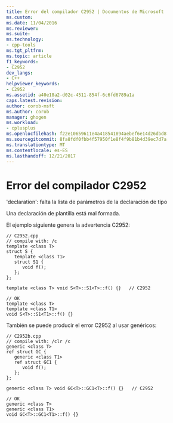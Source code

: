 ```yaml
---
title: Error del compilador C2952 | Documentos de Microsoft
ms.custom: 
ms.date: 11/04/2016
ms.reviewer: 
ms.suite: 
ms.technology:
- cpp-tools
ms.tgt_pltfrm: 
ms.topic: article
f1_keywords:
- C2952
dev_langs:
- C++
helpviewer_keywords:
- C2952
ms.assetid: a40e18a2-d02c-4511-854f-6c6fd6789a1a
caps.latest.revision: 
author: corob-msft
ms.author: corob
manager: ghogen
ms.workload:
- cplusplus
ms.openlocfilehash: f22e10659611e4a418541894aebef6e14d26dbd8
ms.sourcegitcommit: 8fa8fdf0fbb4f57950f1e8f4f9b81b4d39ec7d7a
ms.translationtype: MT
ms.contentlocale: es-ES
ms.lasthandoff: 12/21/2017
---
```

# <a name="compiler-error-c2952"></a>Error del compilador C2952
'declaration': falta la lista de parámetros de la declaración de tipo  
  
 Una declaración de plantilla está mal formada.  
  
 El ejemplo siguiente genera la advertencia C2952:  
  
```  
// C2952.cpp  
// compile with: /c  
template <class T>  
struct S {  
   template <class T1>  
   struct S1 {  
      void f();  
   };  
};  
  
template <class T> void S<T>::S1<T>::f() {}   // C2952  
  
// OK  
template <class T>  
template <class T1>  
void S<T>::S1<T1>::f() {}  
```  
  
 También se puede producir el error C2952 al usar genéricos:  
  
```  
// C2952b.cpp  
// compile with: /clr /c  
generic <class T>   
ref struct GC {  
   generic <class T1>   
   ref struct GC1 {  
      void f();  
   };  
};  
  
generic <class T> void GC<T>::GC1<T>::f() {}   // C2952  
  
// OK  
generic <class T>  
generic <class T1>  
void GC<T>::GC1<T1>::f() {}  
```